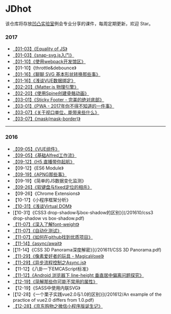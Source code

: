 # JDhot
该仓库将存放[凹凸实验室](http:aotu.io)例会专业分享的课件，每周定期更新，欢迎 Star。

### 2017          
- [【01-03】《Equality of JS》](/201701/Equality_of_JS.pdf)
- [【01-03】《snap-svg.js入门》](/201701/snap-svg.js入门.pdf)
- [【01-10】《使用webpack开发馆区》](/201701/work_with_webpack.pdf)
- 【01-10】《throttle&debounce》
- [【01-16】《聊聊 SVG 基本形状转换那些事》](/201701/SVGbaseshape.pdf)
- [【01-16】《浅谈VUE数据绑定》](/201701/浅析vue数据绑定.pdf) 
- [【02-20】《Matter.js 物理引擎》](/201702/Matter-js.pdf)      
- [【02-20】《使用Spine创建骨骼动画》](/201702/skeleton_animation.pdf)
- [【03-01】《Sticky Footer - 完美的绝对底部》](/201703/StickyFooter.pdf)
- [【03-01】《PWA - 2017年你不得不知道的一件事》](/201703/PWA.pdf)
- [【03-07】《关于视口单位，能带来些什么》](/201703/viewport_units.pdf)
- [【03-07】《mask(mask-border)》](/201703/mask(mask-border).pdf)

-----------

### 2016          
- [【09-05】《VUE组件》](/201609/20160905_VueJS_and_Web_Components.pdf)
- [【09-05】《基础Alfred工作流》](/201609/Alfred_workflow.pdf)
- [【09-12】《H5 直播带你起航》](/201609/H5SopCast.pdf)       
- 【09-12】《ES6 Module》     
- [【09-19】《APNG那些事》](/201609/APNG.pdf)         
- 【09-19】《简单的JS数据变化监测》         
- [【09-26】《软键盘与fixed定位的相杀》](/201609/fixed_softkeyboard.pdf)         
- 【09-26】《Chrome Extensions》         
- 【10-17】《小程序框架分析》        
- [【10-31】《浅谈Virtual DOM》](/201610/virtual_dom.pdf)       
- [【10-31】《CSS3 drop-shadow与box-shadow的区别》](/201610/css3 drop-shadow vs box-shadow.pdf)         
- [【11-07】《深入了解font-weight》](/201611/learn_more_about_font-weight.pdf)      
- [【11-07】《自动化测试》](/201611/test.pdf)
- [【11-07】《如何在github找到优质项目》](/201611/how_to_find_awesome_project.pdf)
- [【11-14】《async/await》](/201611/async_await.pdf)
- [【11-14】《CSS 3D Panorama深度解密》](/201611/CSS 3D Panorama.pdf)        
- [【11-29】《像素爱好者的玩具 - MagicaVoxel》](/201611/MagicaVoxel.pdf)         
- [【11-29】《异步流程控制之Async.js》](/201611/20161129_An_Intro_Of_Aasync.js.pdf)
- 【11-12】《八卦一下EMCAScript标准》         
- [【11-12】《Android 浏览器下 line-height 垂直居中偏离问题探究》](/201611/lineheight_hack.pdf)
- [【12-19】《简解那些你可能不常用的属性》](/201612/use_these_new_attr.pdf)
- 【12-19】《SASS中使用内联SVG》         
- [【12-28】《一个栗子实践vue2.0与1.0的区别》](/201612/An example of the practice of vue2.0 differs from 1.0.pdf)       
- [【12-28】《京东购物之微信小程序版诞生记》](/201612/20161228_The_Birth_Of_JD_wxapp.pdf)